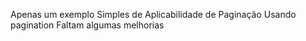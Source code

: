 Apenas um exemplo Simples de Aplicabilidade de Paginação
	Usando pagination
	Faltam algumas melhorias

